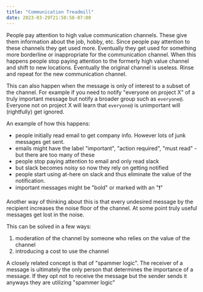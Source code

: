 ```yaml
---
title: "Communication Treadmill"
date: 2023-03-29T21:58:58-07:00
---
```


People pay attention to high value communication channels. These give them information about the job, hobby, etc. Since people pay attention to these channels they get used more. Eventually they get used for something more borderline or inappropriate for the communication channel. When this happens people stop paying attention to the formerly high value channel and shift to new locations. Eventually the original channel is useless. Rinse and repeat for the new communication channel.

This can also happen when the message is only of interest to a subset of the channel. For example if you need to notify "everyone on project X" of a truly important message but notify a broader group such as `everyone@`. Everyone not on project X will learn that `everyone@` is unimportant will (rightfully) get ignored.

An example of how this happens:

- people initially read email to get company info. However lots of junk messages get sent.
- emails might have the label "important", "action required", "must read" - but there are too many of these
- people stop paying attention to email and only read slack
- but slack becomes noisy so now they rely on getting notified
- people start using at-here on slack and thus eliminate the value of the notification.
- important messages might be "bold" or marked with an "❗"

Another way of thinking about this is that every undesired message by the recipient increases the noise floor of the channel. At some point truly useful messages get lost in the noise.

This can be solved in a few ways:

1. moderation of the channel by someone who relies on the value of the channel
2. introducing a cost to use the channel

A closely related concept is that of "spammer logic". The receiver of a message is ultimately the only person that determines the importance of a message. If they opt not to receive the message but the sender sends it anyways they are utilizing "spammer logic"

